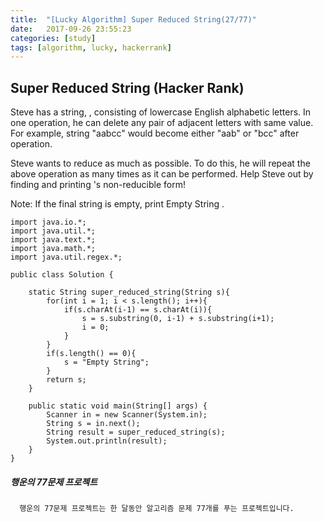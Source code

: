 ```yaml
---
title:  "[Lucky Algorithm] Super Reduced String(27/77)"
date:   2017-09-26 23:55:23
categories: [study]
tags: [algorithm, lucky, hackerrank]
---
```

## Super Reduced String (Hacker Rank)
Steve has a string, , consisting of  lowercase English alphabetic letters. In one operation, he can delete any pair of adjacent letters with same value. For example, string "aabcc" would become either "aab" or "bcc" after  operation.

Steve wants to reduce  as much as possible. To do this, he will repeat the above operation as many times as it can be performed. Help Steve out by finding and printing 's non-reducible form!

Note: If the final string is empty, print Empty String .

```
import java.io.*;
import java.util.*;
import java.text.*;
import java.math.*;
import java.util.regex.*;

public class Solution {

    static String super_reduced_string(String s){
        for(int i = 1; i < s.length(); i++){
            if(s.charAt(i-1) == s.charAt(i)){
                s = s.substring(0, i-1) + s.substring(i+1);
                i = 0;
            }
        }
        if(s.length() == 0){
            s = "Empty String";
        }
        return s;
    }

    public static void main(String[] args) {
        Scanner in = new Scanner(System.in);
        String s = in.next();
        String result = super_reduced_string(s);
        System.out.println(result);
    }
}

```

##### 행운의 77문제 프로젝트
```
  행운의 77문제 프로젝트는 한 달동안 알고리즘 문제 77개를 푸는 프로젝트입니다.
```
